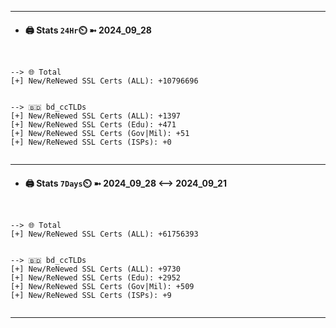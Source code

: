 

---
- #### 🖨️ **Stats** `24Hr`⏲️ ➼ 2024_09_28
```console


--> 🌐 Total
[+] New/ReNewed SSL Certs (ALL): +10796696


--> 🇧🇩 bd_ccTLDs
[+] New/ReNewed SSL Certs (ALL): +1397
[+] New/ReNewed SSL Certs (Edu): +471
[+] New/ReNewed SSL Certs (Gov|Mil): +51
[+] New/ReNewed SSL Certs (ISPs): +0


```

---
- #### 🖨️ **Stats** `7Days`⏲️ ➼ 2024_09_28 <--> 2024_09_21
```console


--> 🌐 Total
[+] New/ReNewed SSL Certs (ALL): +61756393


--> 🇧🇩 bd_ccTLDs
[+] New/ReNewed SSL Certs (ALL): +9730
[+] New/ReNewed SSL Certs (Edu): +2952
[+] New/ReNewed SSL Certs (Gov|Mil): +509
[+] New/ReNewed SSL Certs (ISPs): +9


```

---

